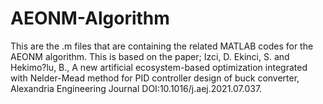 # AEONM-Algorithm
This are the .m files that are containing the related MATLAB codes for the AEONM algorithm.
This is based on the paper;
Izci, D. Ekinci, S. and Hekimo?lu, B., A new artificial ecosystem-based optimization integrated with Nelder-Mead method for PID controller design of buck converter,
Alexandria Engineering Journal
DOI:10.1016/j.aej.2021.07.037.
